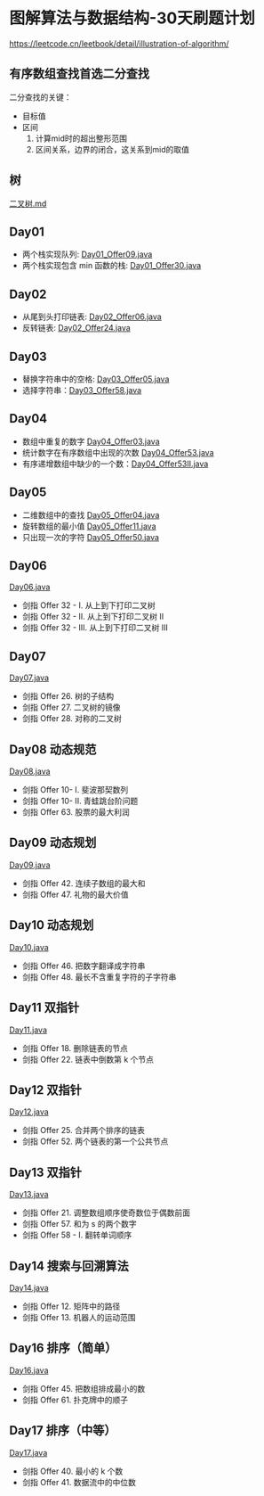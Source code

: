 # 图解算法与数据结构-30天刷题计划
https://leetcode.cn/leetbook/detail/illustration-of-algorithm/

## 有序数组查找首选二分查找
  二分查找的关键：
  * 目标值
  * 区间
    1. 计算mid时的超出整形范围
    2. 区间关系，边界的闭合，这关系到mid的取值
## 树
[二叉树.md](%E4%BA%8C%E5%8F%89%E6%A0%91.md)
## Day01
* 两个栈实现队列: [Day01_Offer09.java](Day01_Offer09.java)
* 两个栈实现包含 min 函数的栈: [Day01_Offer30.java](Day01_Offer30.java)
## Day02
* 从尾到头打印链表: [Day02_Offer06.java](Day02_Offer06.java)
* 反转链表: [Day02_Offer24.java](Day02_Offer24.java)

## Day03
* 替换字符串中的空格: [Day03_Offer05.java](Day03_Offer05.java)
* 选择字符串：[Day03_Offer58.java](Day03_Offer58.java)
## Day04
* 数组中重复的数字 [Day04_Offer03.java](Day04_Offer03.java)
* 统计数字在有序数组中出现的次数 [Day04_Offer53.java](Day04_Offer53.java)
* 有序递增数组中缺少的一个数：[Day04_Offer53II.java](Day04_Offer53II.java)
## Day05
* 二维数组中的查找 [Day05_Offer04.java](Day05_Offer04.java)
* 旋转数组的最小值 [Day05_Offer11.java](Day05_Offer11.java)
* 只出现一次的字符 [Day05_Offer50.java](Day05_Offer50.java)
## Day06
[Day06.java](Day06.java)
* 剑指 Offer 32 - I. 从上到下打印二叉树
* 剑指 Offer 32 - II. 从上到下打印二叉树 II
* 剑指 Offer 32 - III. 从上到下打印二叉树 III

## Day07
[Day07.java](Day07.java)
* 剑指 Offer 26. 树的子结构
* 剑指 Offer 27. 二叉树的镜像
* 剑指 Offer 28. 对称的二叉树
## Day08 动态规范
[Day08.java](Day08.java)
* 剑指 Offer 10- I. 斐波那契数列
* 剑指 Offer 10- II. 青蛙跳台阶问题
* 剑指 Offer 63. 股票的最大利润
## Day09 动态规划
[Day09.java](Day09.java)
* 剑指 Offer 42. 连续子数组的最大和
* 剑指 Offer 47. 礼物的最大价值
## Day10 动态规划
[Day10.java](Day10.java)
* 剑指 Offer 46. 把数字翻译成字符串
* 剑指 Offer 48. 最长不含重复字符的子字符串
## Day11 双指针
[Day11.java](Day11.java)
* 剑指 Offer 18. 删除链表的节点
* 剑指 Offer 22. 链表中倒数第 k 个节点
## Day12 双指针
[Day12.java](Day12.java)
* 剑指 Offer 25. 合并两个排序的链表
* 剑指 Offer 52. 两个链表的第一个公共节点
## Day13 双指针
[Day13.java](Day13.java)
* 剑指 Offer 21. 调整数组顺序使奇数位于偶数前面
* 剑指 Offer 57. 和为 s 的两个数字
* 剑指 Offer 58 - I. 翻转单词顺序

## Day14 搜索与回溯算法
[Day14.java](Day14.java)
* 剑指 Offer 12. 矩阵中的路径
* 剑指 Offer 13. 机器人的运动范围

## Day16 排序（简单）
[Day16.java](Day16.java)
* 剑指 Offer 45. 把数组排成最小的数
* 剑指 Offer 61. 扑克牌中的顺子

## Day17 排序（中等）
[Day17.java](Day17.java)
* 剑指 Offer 40. 最小的 k 个数
* 剑指 Offer 41. 数据流中的中位数
